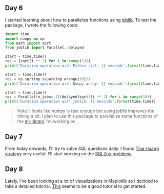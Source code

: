 ## Day 6

I started learning about how to parallelize functions using [joblib](https://joblib.readthedocs.io/en/latest/parallel.html). To test the package, I wrote the following code:

```python
import time
import numpy as np
from math import sqrt
from joblib import Parallel, delayed

start = time.time()
res = [sqrt(i ** 2) for i in range(10)]
print('Duration operation with Python list: {} seconds'.format(time.time() - start))

start = time.time()
res = np.sqrt(np.square(np.arange(10)))
print('Duration operation with Numpy array: {} seconds'.format(time.time() - start))

start = time.time()
res = Parallel(n_jobs=-1)(delayed(sqrt)(i ** 2) for i in range(10))
print('Duration operation with joblib: {} seconds'.format(time.time() - start))
```

>Note: I looks like numpy is fast enough but using joblib improves the timing a bit. I plan to use this package to parallelize some functions of the [ml-library](https://github.com/lilianabs/ml-library) I'm working on. 

## Day 7

From today onwards, I'll try to solve SQL questions daily. I found [Tina Huang strategy](https://www.youtube.com/watch?v=vaD3ZFFNwhM) very useful. I'll start working on the [SQLZoo problems](https://sqlzoo.net/wiki/SQL_Tutorial).

## Day 8

Lately, I've been looking at a lot of visualizations in Maplotlib so I decided to take a detailed tutorial. [This](https://www.youtube.com/watch?v=wB9C0Mz9gSo) seems to be a good tutorial to get started.
